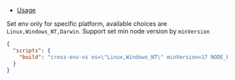 - [Usage](#usage)

Set env only for specific platform, available choices are
`Linux,Windows_NT,Darwin`. Support set min node version by `minVersion`

```json
{
  "scripts": {
    "build": "cross-env-os os=\"Linux,Windows_NT\" minVersion=17 NODE_ENV=production webpack --config build/webpack.config.js"
  }
}
```
